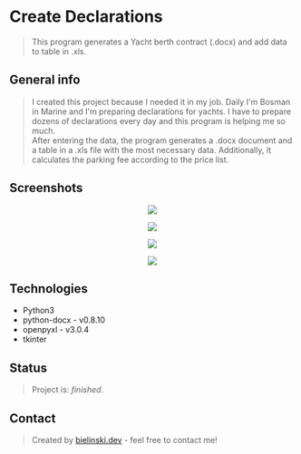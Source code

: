 # Create Declarations
>This program generates a Yacht berth contract (.docx) and add data to table in .xls.

## General info
>I created this project because I needed it in my job. Daily I'm Bosman in Marine and I'm preparing declarations for yachts. I have to prepare dozens of declarations every day and this program is helping me so much.  
After entering the data, the program generates a .docx document and a table in a .xls file with the most necessary data. Additionally, it calculates the parking fee according to the price list.

## Screenshots
<p align="center">
  <img src="https://user-images.githubusercontent.com/32686981/76709932-3df12c80-6703-11ea-8dd4-094be782ec7d.png">
</p>

<p align="center">
  <img src="https://user-images.githubusercontent.com/32686981/76709934-3fbaf000-6703-11ea-8490-14c02d7d2e77.png">
</p>

<p align="center">
  <img src="https://user-images.githubusercontent.com/32686981/76709820-16e62b00-6702-11ea-8f14-e8dbc031c0a0.png">
</p>

<p align="center">
  <img src="https://user-images.githubusercontent.com/32686981/76709872-a986ca00-6702-11ea-9f16-c4f7bb52aa4b.png">
</p>

## Technologies
* Python3
* python-docx - v0.8.10
* openpyxl - v3.0.4
* tkinter

## Status
> Project is: _finished_.

## Contact
> Created by [bielinski.dev](http://bielinski.dev) - feel free to contact me!
